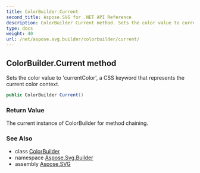 ```yaml
---
title: ColorBuilder.Current
second_title: Aspose.SVG for .NET API Reference
description: ColorBuilder Current method. Sets the color value to currentColor a CSS keyword that represents the current color context
type: docs
weight: 40
url: /net/aspose.svg.builder/colorbuilder/current/
---
```

## ColorBuilder.Current method

Sets the color value to 'currentColor', a CSS keyword that represents the current color context.

```csharp
public ColorBuilder Current()
```

### Return Value

The current instance of ColorBuilder for method chaining.

### See Also

* class [ColorBuilder](../)
* namespace [Aspose.Svg.Builder](../../../aspose.svg.builder/)
* assembly [Aspose.SVG](../../../)
